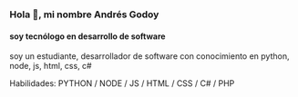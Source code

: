 


### Hola 👋, mi nombre Andrés Godoy
#### soy tecnólogo en **desarrollo de software** 

soy un estudiante, desarrollador de software con conocimiento en python, node, js, html, css, c#

Habilidades: PYTHON / NODE / JS / HTML / CSS / C# / PHP 






